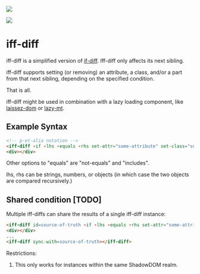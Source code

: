 <a href="https://nodei.co/npm/iff-diff/"><img src="https://nodei.co/npm/iff-diff.png"></a>

<img src="https://badgen.net/bundlephobia/minzip/iff-diff">

# iff-diff


iff-diff is a simplified version of [if-diff](https://github.com/bahrus/if-diff).  Iff-diff only affects its next sibling.

iff-diff supports setting (or removing) an attribute, a class, and/or a part from that next sibling, depending on the specified condition.  

That is all.

iff-diff might be used in combination with a lazy loading component, like [laissez-dom](https://github.com/bahrus/laissez-dom) or [lazy-mt](https://github.com/bahrus/lazy-mt).

## Example Syntax

```html
<!-- p-et-alia notation -->
<iff-diff -if -lhs -equals -rhs set-attr="some-attribute" set-class="some-class" set-part="some-part"></iff-diff>
<div></div>
```

Other options to "equals" are "not-equals" and "includes".

lhs, rhs can be strings, numbers, or objects (in which case the two objects are compared recursively.)

## Shared condition [TODO]

Multiple iff-diffs can share the results of a single iff-diff instance:

```html
<iff-diff id=source-of-truth -if -lhs -equals -rhs set-attr="some-attribute" set-class="some-class" set-part="some-part"></iff-diff>
<div></div>
...
<iff-diff sync-with=source-of-truth></iff-diff>
```

Restrictions:  

1.  This only works for instances within the same ShadowDOM realm.


